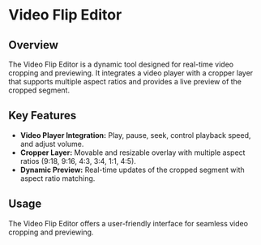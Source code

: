 # Video Flip Editor

## Overview

The Video Flip Editor is a dynamic tool designed for real-time video cropping and previewing. It integrates a video player with a cropper layer that supports multiple aspect ratios and provides a live preview of the cropped segment.

## Key Features

- **Video Player Integration:** Play, pause, seek, control playback speed, and adjust volume.
- **Cropper Layer:** Movable and resizable overlay with multiple aspect ratios (9:18, 9:16, 4:3, 3:4, 1:1, 4:5).
- **Dynamic Preview:** Real-time updates of the cropped segment with aspect ratio matching.

## Usage

The Video Flip Editor offers a user-friendly interface for seamless video cropping and previewing.
